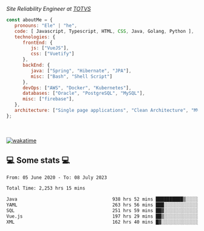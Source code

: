 <p><em>Site Reliability Engineer at <a href="https://www.totvs.com/">TOTVS</a></br>
</em></p>


```javascript
const aboutMe = {
   pronouns: "Ele" | "he",
   code: [ Javascript, Typescript, HTML, CSS, Java, Golang, Python ],
   technologies: {
      frontEnd: {
         js: ["VueJS"],
         css: ["Vuetify"]
      },
      backEnd: {
         java: ["Spring", "Hibernate", "JPA"],
         misc: ["Bash", "Shell Script"]
      },
      devOps: ["AWS", "Docker", "Kubernetes"],
      databases: ["Oracle", "PostgreSQL", "MySQL"],
      misc: ["firebase"],
   },
   architecture: ["Single page applications", "Clean Architecture", "MVC", "Microservices"],
};
```
</br></br>
[![wakatime](https://wakatime.com/badge/user/a3a8ed06-d304-4d6b-bc86-4adc418cdea7.svg)](https://wakatime.com/@a3a8ed06-d304-4d6b-bc86-4adc418cdea7)
<h2>💻 Some stats 💻</h2>

<!--START_SECTION:waka-->

```txt
From: 05 June 2020 - To: 08 July 2023

Total Time: 2,253 hrs 15 mins

Java                                   938 hrs 52 mins ██████████▒░░░░░░░░░░░░░░   41.67 %
YAML                                   263 hrs 56 mins ███░░░░░░░░░░░░░░░░░░░░░░   11.71 %
SQL                                    251 hrs 59 mins ██▓░░░░░░░░░░░░░░░░░░░░░░   11.18 %
Vue.js                                 197 hrs 29 mins ██▒░░░░░░░░░░░░░░░░░░░░░░   08.76 %
XML                                    162 hrs 40 mins █▓░░░░░░░░░░░░░░░░░░░░░░░   07.22 %
```

<!--END_SECTION:waka-->
